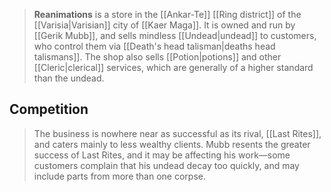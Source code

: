 > **Reanimations** is a store in the [[Ankar-Te]] [[Ring district]] of the [[Varisia|Varisian]] city of [[Kaer Maga]].  It is owned and run by [[Gerik Mubb]], and sells mindless [[Undead|undead]] to customers, who control them via [[Death's head talisman|deaths head talismans]].  The shop also sells [[Potion|potions]] and other [[Cleric|clerical]] services, which are generally of a higher standard than the undead.


## Competition

> The business is nowhere near as successful as its rival, [[Last Rites]], and caters mainly to less wealthy clients. Mubb resents the greater success of Last Rites, and it may be affecting his work—some customers complain that his undead decay too quickly, and may include parts from more than one corpse.








